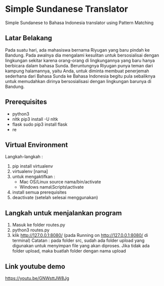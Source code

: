 # Simple Sundanese Translator
Simple Sundanese to Bahasa Indonesia translator using Pattern Matching

## Latar Belakang
Pada suatu hari, ada mahasiswa bernama Riyugan yang baru pindah ke Bandung. Pada awalnya dia mengalami kesulitan untuk bersosialisai dengan lingkungan sekitar karena orang-orang di lingkungannya yang baru hanya berbicara dalam bahasa Sunda. Beruntungnya Riyugan punya teman dari kampung halamannya, yaitu Anda, untuk diminta membuat penerjemah sederhana dari Bahasa Sunda ke Bahasa Indonesia begitu pula sebaliknya untuk memudahkan dirinya bersosialisasi dengan lingkungan barunya di Bandung.

## Prerequisites
- python3
- nltk 
pip3 install -U nltk
- flask
sudo pip3 install flask
- re

## Virtual Environment
Langkah-langkah :
1. pip install virtualenv
2. virtualenv [nama] 
3. untuk mengaktifkan :
    - Mac OS/Linux
    source nama/bin/activate
    - Windows 
    nama\Scripts\activate
4. install semua prerequisites
5. deactivate  (setelah selesai menggunakan)

## Langkah untuk menjalankan program 
1. Masuk ke folder routes.py 
2. python3 routes.py
3. klik http://127.0.0.1:8080/ (pada Running on http://127.0.0.1:8080/ di terminal)
Catatan : pada folder src, sudah ada folder upload yang digunakan untuk menyimpan file yang akan diproses. Jika tidak ada folder upload, maka buatlah folder dengan nama upload

## Link youtube demo
https://youtu.be/GNWsttJW8Jg